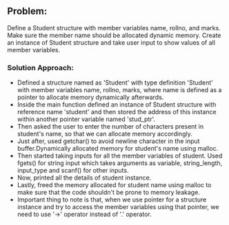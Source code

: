 <h2>Problem:</h2>
<p>Define a Student structure with member variables name, rollno, and marks. Make sure the member name should be allocated dynamic memory. Create an instance of Student structure and take user input to show values of all member variables.</p>

<h3>Solution Approach:</h3>
<ul>
    <li>Defined a structure named as 'Student' with type definition 'Student' with member variables name, rollno, marks, where name is defined as a pointer to allocate memory dynamically afterwards.</li>
    <li>Inside the main function defined an instance of Student structure with reference name 'student' and then stored the address of this instance within another pointer variable named 'stud_ptr'.</li>
    <li>Then asked the user to enter the number of characters present in student's name, so that we can allocate memory accordingly.</li>
    <li>Just after, used getchar() to avoid newline character in the input buffer.Dynamically allocated memory for student's name using malloc.</li>
    <li>Then started taking inputs for all the member variables of student. Used fgets() for string input which takes arguments as variable, string_length, input_type and scanf() for other inputs.</li>
    <li>Now, printed all the details of student instance.</li>
    <li>Lastly, freed the memory allocated for student name using malloc to make sure that the code shouldn't be prone to memory leakage.</li>
    <li>Important thing to note is that, when we use pointer for a structure instance and try to access the member variables using that pointer, we need to use '->' operator instead of '.' operator.</li>
</ul>
